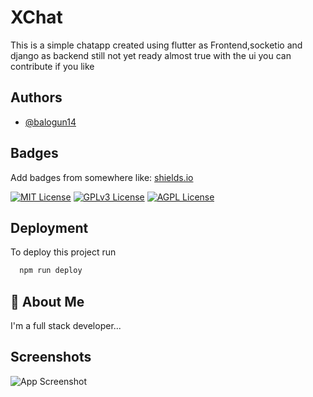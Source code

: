 # XChat

This is a simple chatapp created using flutter as Frontend,socketio and django as backend still not yet ready almost true with the ui you can contribute if you like
## Authors

- [@balogun14](https://www.github.com/balogun14)


## Badges

Add badges from somewhere like: [shields.io](https://shields.io/)

[![MIT License](https://img.shields.io/badge/License-MIT-green.svg)](https://choosealicense.com/licenses/mit/)
[![GPLv3 License](https://img.shields.io/badge/License-GPL%20v3-yellow.svg)](https://opensource.org/licenses/)
[![AGPL License](https://img.shields.io/badge/license-AGPL-blue.svg)](http://www.gnu.org/licenses/agpl-3.0)


## Deployment

To deploy this project run

```bash
  npm run deploy
```


## 🚀 About Me
I'm a full stack developer...


## Screenshots

![App Screenshot](https://via.placeholder.com/468x300?text=App+Screenshot+Here)

